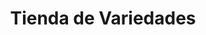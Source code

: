---
title: "Tienda de Variedades"
url: /ciudad-satelite/tienda-de-variedades-calle-14-a/
shop: Lebensmittel
---